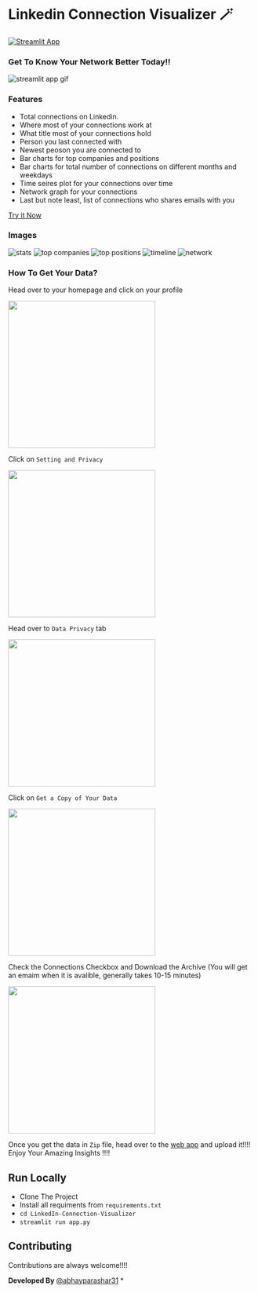 # Linkedin Connection Visualizer 🪄
[![Streamlit App](https://static.streamlit.io/badges/streamlit_badge_black_white.svg)](https://share.streamlit.io/abhayparashar31/linkedin-connection-visualizer/main/app.py)
 
 ### Get To Know Your Network Better Today!!
 ![streamlit app gif](data/app.gif)


### Features
- Total connections on Linkedin.
- Where most of your connections work at
- What title most of your connections hold
- Person you last connected with
- Newest peoson you are connected to
- Bar charts for top companies and positions
- Bar charts for total number of connections on different months and weekdays
- Time seires plot for your connections over time
- Network graph for your connections 
- Last but note least, list of connections who shares emails with you


[Try it Now](https://share.streamlit.io/abhayparashar31/linkedin-connection-visualizer/main/app.py)

### Images
![stats](data/media/top_highlights.png)
![top companies](data/media/top_companies.png)
![top positions](data/media/top_positions.png)
![timeline](data/media/timline.png)
![network](data/media/company_network.png)

### How To Get Your Data?

Head over to your homepage and click on your profile

<img src='data/get_data/1.png' width = 300/>

Click on `Setting and Privacy`

<img src='data/get_data/2.png' width = 300/>

Head over to `Data Privacy` tab

<img src='data/get_data/3.png' width = 300/>

Click on `Get a Copy of Your Data`

<img src='data/get_data/4.png' width = 300/>

Check the Connections Checkbox and Download the Archive (You will get an emaim when it is avalible, generally takes 10-15 minutes)

<img src='data/get_data/5.png' width = 300/>

Once you get the data in `Zip` file, head over to the [web app](https://share.streamlit.io/abhayparashar31/linkedin-connection-visualizer/main/app.py) and upload it!!!! 
Enjoy Your Amazing Insights !!!!

## Run Locally
* Clone The Project
* Install all requiments from `requirements.txt`
* `cd LinkedIn-Connection-Visualizer`
* `streamlit run app.py`

## Contributing

Contributions are always welcome!!!!

**Developed By** [@abhayparashar31](https://github.com/Abhayparashar31)
* 
